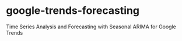 # google-trends-forecasting
Time Series Analysis and Forecasting with Seasonal ARIMA for Google Trends
